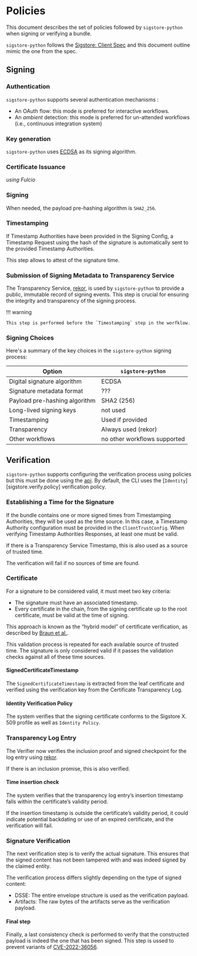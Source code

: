 # Policies

This document describes the set of policies followed by `sigstore-python` 
when signing or verifying a bundle.

`sigstore-python` follows the [Sigstore: Client Spec] and this document 
outline mimic the one from the spec.

## Signing

### Authentication

`sigstore-python` supports several authentication mechanisms :

- An OAuth flow: this mode is preferred for interactive workflows.
- An _ambient_ detection: this mode is preferred for un-attended workflows 
  (i.e., continuous integration system)

### Key generation

`sigstore-python` uses [ECDSA] as its signing algorithm.

### Certificate Issuance

_using Fulcio_

### Signing

When needed, the payload pre-hashing algorithm is `SHA2_256`.

### Timestamping

If Timestamp Authorities have been provided in the Signing Config, a 
Timestamp Request using the hash of the signature is automatically sent to the 
provided Timestamp Authorities.

This step allows to attest of the signature time.

### Submission of Signing Metadata to Transparency Service

The Transparency Service, [rekor], is used by `sigstore-python` to provide a
public, immutable record of signing events. This step is crucial for ensuring
the integrity and transparency of the signing process.

!!! warning

    This step is performed before the `Timestamping` step in the worfklow.

### Signing Choices

Here's a summary of the key choices in the `sigstore-python` signing process:

| Option                        | `sigstore-python`            |
|-------------------------------|------------------------------|
| Digital signature algorithm   | ECDSA                        |
| Signature metadata format     | ???                          |
| Payload pre-hashing algorithm | SHA2 (256)                   |
| Long-lived signing keys       | not used                     |
| Timestamping                  | Used if provided             |
| Transparency                  | Always used (rekor)          |
| Other workflows               | no other workflows supported |

## Verification

`sigstore-python` supports configuring the verification process using policies
but this must be done using the [api](./api/index.md). By default, the CLI uses
the [`Identity`][sigstore.verify.policy] verification policy.

### Establishing a Time for the Signature

If the bundle contains one or more signed times from Timestamping Authorities,
they will be used as the time source. In this case, a Timestamp Authority 
configuration must be provided in the `ClientTrustConfig`. When verifying 
Timestamp Authorities Responses, at least one must be valid.

If there is a Transparency Service Timestamp, this is also used as a source 
of trusted time.

The verification will fail if no sources of time are found.

### Certificate

For a signature to be considered valid, it must meet two key criteria:

- The signature must have an associated timestamp.
- Every certificate in the chain, from the signing certificate up to the root
  certificate, must be valid at the time of signing.

This approach is known as the “hybrid model” of certificate verification, as
described by [Braun et al.].

This validation process is repeated for each available source of trusted time.
The signature is only considered valid if it passes the validation checks
against all of these time sources.

#### SignedCertificateTimestamp

The `SignedCertificateTimestamp` is extracted from the leaf certificate and 
verified using the verification key from the Certificate Transparency Log.

#### Identity Verification Policy

The system verifies that the signing certificate conforms to the Sigstore X. 509
profile as well as `Identity Policy`.

### Transparency Log Entry

The Verifier now verifies the inclusion proof and signed checkpoint for the 
log entry using [rekor].

If there is an inclusion promise, this is also verified.

#### Time insertion check

The system verifies that the transparency log entry’s insertion timestamp falls
within the certificate’s validity period.

If the insertion timestamp is outside the certificate’s validity period, it
could indicate potential backdating or use of an expired certificate, and the
verification will fail.


### Signature Verification

The next verification step is to verify the actual signature. This ensures
that the signed content has not been tampered with and was indeed signed by the
claimed entity.

The verification process differs slightly depending on the type of signed
content:

- DSSE: The entire envelope structure is used as the verification payload. 
- Artifacts: The raw bytes of the artifacts serve as the verification payload.

#### Final step

Finally, a last consistency check is performed to verify that the constructed 
payload is indeed the one that has been signed. This step is ussed to prevent
variants of [CVE-2022-36056]. 

[Sigstore: Client Spec]: https://docs.google.com/document/d/1kbhK2qyPPk8SLavHzYSDM8-Ueul9_oxIMVFuWMWKz0E/edit?usp=sharing
[ECDSA]: https://en.wikipedia.org/wiki/Elliptic_Curve_Digital_Signature_Algorithm
[rekor]: https://github.com/sigstore/rekor
[Braun et al.]: https://research.tue.nl/en/publications/how-to-avoid-the-breakdown-of-public-key-infrastructures-forward-
[CVE-2022-36056]: https://github.com/sigstore/cosign/security/advisories/GHSA-8gw7-4j42-w388